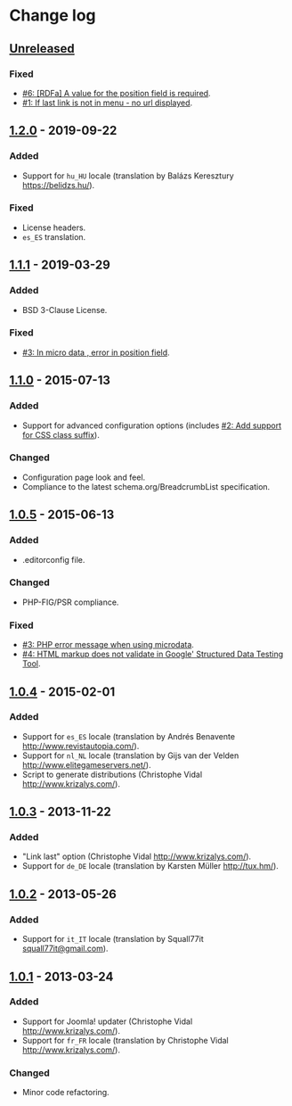 Change log
==========

[Unreleased][unreleased]
------------------------

### Fixed

- [#6: [RDFa] A value for the position field is required][github-issue-6].
- [#1: If last link is not in menu - no url displayed][github-issue-1].

[1.2.0] - 2019-09-22
--------------------

### Added

- Support for `hu_HU` locale (translation by Balázs Keresztury
<https://belidzs.hu/>).

### Fixed

- License headers.
- `es_ES` translation.

[1.1.1] - 2019-03-29
--------------------

### Added

- BSD 3-Clause License.

### Fixed

- [#3: In micro data , error in position field][github-issue-3].

[1.1.0] - 2015-07-13
--------------------

### Added

- Support for advanced configuration options (includes [#2: Add support for CSS
class suffix][bitbucket-issue-2]).

### Changed

- Configuration page look and feel.
- Compliance to the latest schema.org/BreadcrumbList specification.

[1.0.5] - 2015-06-13
--------------------
### Added

- .editorconfig file.

### Changed

- PHP-FIG/PSR compliance.

### Fixed

- [#3: PHP error message when using microdata][bitbucket-issue-3].
- [#4: HTML markup does not validate in Google' Structured Data Testing
Tool][bitbucket-issue-4].

[1.0.4] - 2015-02-01
--------------------

### Added

- Support for `es_ES` locale (translation by Andrés Benavente
<http://www.revistautopia.com/>).
- Support for `nl_NL` locale (translation by Gijs van der Velden
<http://www.elitegameservers.net/>).
- Script to generate distributions (Christophe Vidal
<http://www.krizalys.com/>).

[1.0.3] - 2013-11-22
--------------------

### Added

- "Link last" option (Christophe Vidal <http://www.krizalys.com/>).
- Support for `de_DE` locale (translation by Karsten Müller <http://tux.hm/>).

[1.0.2] - 2013-05-26
--------------------

### Added

- Support for `it_IT` locale (translation by Squall77it
<squall77it@gmail.com>).

[1.0.1] - 2013-03-24
--------------------

### Added

- Support for Joomla! updater (Christophe Vidal <http://www.krizalys.com/>).
- Support for `fr_FR` locale (translation by Christophe Vidal
<http://www.krizalys.com/>).

### Changed

- Minor code refactoring.

[unreleased]:        https://github.com/krizalys/joomla-breadcrumbs/compare/1.2.0...HEAD
[1.2.0]:             https://github.com/krizalys/joomla-breadcrumbs/compare/1.1.1...1.2.0
[1.1.1]:             https://github.com/krizalys/joomla-breadcrumbs/compare/1.1.0...1.1.1
[1.1.0]:             https://github.com/krizalys/joomla-breadcrumbs/compare/1.0.5...1.1.0
[1.0.5]:             https://github.com/krizalys/joomla-breadcrumbs/compare/1.0.4...1.0.5
[1.0.4]:             https://github.com/krizalys/joomla-breadcrumbs/compare/1.0.3...1.0.4
[1.0.3]:             https://github.com/krizalys/joomla-breadcrumbs/compare/1.0.2...1.0.3
[1.0.2]:             https://github.com/krizalys/joomla-breadcrumbs/compare/1.0.1...1.0.2
[1.0.1]:             https://github.com/krizalys/joomla-breadcrumbs/compare/1.0.0...1.0.1
[bitbucket-issue-2]: https://bitbucket.org/krizalys/breadcrumbs/issue/2/add-support-for-css-class-suffix
[bitbucket-issue-3]: https://bitbucket.org/krizalys/breadcrumbs/issue/3/php-error-message-when-using-microdata
[bitbucket-issue-4]: https://bitbucket.org/krizalys/breadcrumbs/issue/4/html-markup-does-not-validate-in-google
[github-issue-1]:    https://github.com/krizalys/joomla-breadcrumbs/issues/1
[github-issue-3]:    https://github.com/krizalys/joomla-breadcrumbs/issues/3
[github-issue-6]:    https://github.com/krizalys/joomla-breadcrumbs/issues/6
